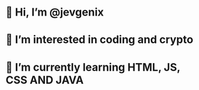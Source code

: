 # 👋 Hi, I’m @jevgenix
# 👀 I’m interested in coding and crypto
# 🌱 I’m currently learning HTML, JS, CSS AND JAVA 
<!-- # 💞️ I’m looking to collaborate on interesting projects!
  📫 How to reach me ... -->

<!---
jevgenix/jevgenix is a ✨ special ✨ repository because its `README.md` (this file) appears on your GitHub profile.
You can click the Preview link to take a look at your changes.
--->
